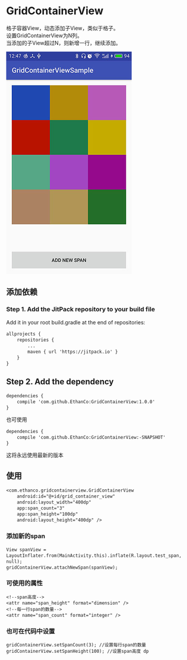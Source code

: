 # GridContainerView #
格子容器View，动态添加子View，类似于格子。  
设置GridContainerView为N列。  
当添加的子View超过N，则新增一行，继续添加。  

![](GridContainerView.jpg)

## 添加依赖 ##
### Step 1. Add the JitPack repository to your build file ###
Add it in your root build.gradle at the end of repositories:

	allprojects {
		repositories {
			...
			maven { url 'https://jitpack.io' }
		}
	}  

## Step 2. Add the dependency ##

	dependencies {
	    compile 'com.github.EthanCo:GridContainerView:1.0.0'
	}

也可使用  
	
	dependencies {
	    compile 'com.github.EthanCo:GridContainerView:-SNAPSHOT'
	}

这将永远使用最新的版本  

## 使用 ##

    <com.ethanco.gridcontainerview.GridContainerView
        android:id="@+id/grid_container_view"
        android:layout_width="400dp"
        app:span_count="3"
        app:span_height="100dp"
        android:layout_height="400dp" />  

### 添加新的span ###

	View spanView = LayoutInflater.from(MainActivity.this).inflate(R.layout.test_span, null);
    gridContainerView.attachNewSpan(spanView);  

### 可使用的属性 ###

    <!--span高度-->
    <attr name="span_height" format="dimension" />
    <!--每一行span的数量-->
    <attr name="span_count" format="integer" />  

### 也可在代码中设置 ###

	gridContainerView.setSpanCount(3); //设置每行span的数量
    gridContainerView.setSpanHeight(100); //设置span高度 dp